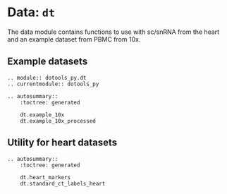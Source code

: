# Data: `dt`
The data module contains functions to use with sc/snRNA from the
heart and an example dataset from PBMC from 10x.

## Example datasets
```{eval-rst}
.. module:: dotools_py.dt
.. currentmodule:: dotools_py

.. autosummary::
    :toctree: generated

    dt.example_10x
    dt.example_10x_processed
```

## Utility for heart datasets
```{eval-rst}
.. autosummary::
    :toctree: generated

    dt.heart_markers
    dt.standard_ct_labels_heart
```
